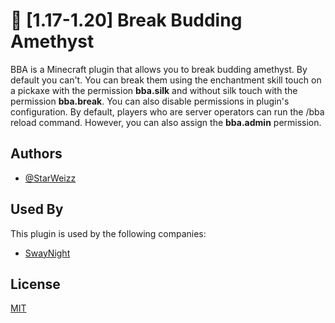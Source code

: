
# 🔮 [1.17-1.20] Break Budding Amethyst

BBA is a Minecraft plugin that allows you to break budding amethyst. By default you can't. You can break them using the enchantment skill touch on a pickaxe with the permission **bba.silk** and without silk touch with the permission **bba.break**.
You can also disable permissions in plugin's configuration. By default, players who are server operators can run the /bba reload command. However, you can also assign the **bba.admin** permission.

## Authors

- [@StarWeizz](https://www.github.com/StarWeizz)

## Used By

This plugin is used by the following companies:

- [SwayNight](https://swaynight.fr)

## License

[MIT](https://choosealicense.com/licenses/mit/)

